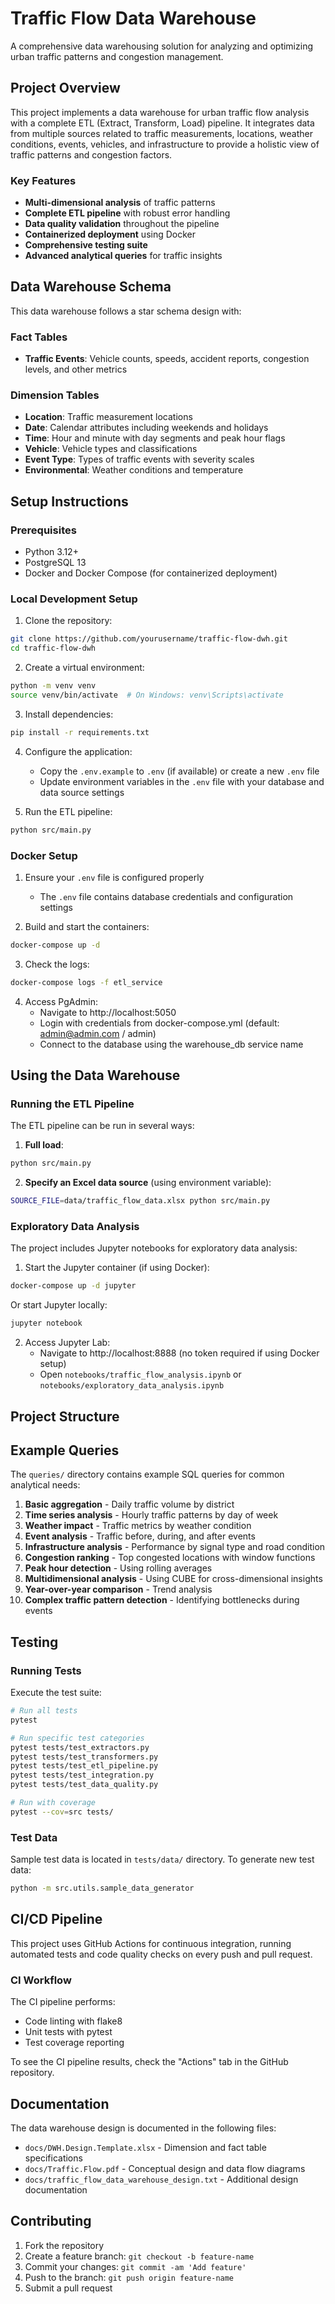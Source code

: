 # Traffic Flow Data Warehouse

A comprehensive data warehousing solution for analyzing and optimizing urban traffic patterns and congestion management.

## Project Overview

This project implements a data warehouse for urban traffic flow analysis with a complete ETL (Extract, Transform, Load) pipeline. It integrates data from multiple sources related to traffic measurements, locations, weather conditions, events, vehicles, and infrastructure to provide a holistic view of traffic patterns and congestion factors.

### Key Features

- **Multi-dimensional analysis** of traffic patterns
- **Complete ETL pipeline** with robust error handling
- **Data quality validation** throughout the pipeline
- **Containerized deployment** using Docker
- **Comprehensive testing suite**
- **Advanced analytical queries** for traffic insights

## Data Warehouse Schema

This data warehouse follows a star schema design with:

### Fact Tables
- **Traffic Events**: Vehicle counts, speeds, accident reports, congestion levels, and other metrics

### Dimension Tables
- **Location**: Traffic measurement locations
- **Date**: Calendar attributes including weekends and holidays
- **Time**: Hour and minute with day segments and peak hour flags
- **Vehicle**: Vehicle types and classifications
- **Event Type**: Types of traffic events with severity scales
- **Environmental**: Weather conditions and temperature

## Setup Instructions

### Prerequisites
- Python 3.12+
- PostgreSQL 13
- Docker and Docker Compose (for containerized deployment)

### Local Development Setup

1. Clone the repository:
```bash
git clone https://github.com/yourusername/traffic-flow-dwh.git
cd traffic-flow-dwh
```

2. Create a virtual environment:
```bash
python -m venv venv
source venv/bin/activate  # On Windows: venv\Scripts\activate
```

3. Install dependencies:
```bash
pip install -r requirements.txt
```

4. Configure the application:
   - Copy the `.env.example` to `.env` (if available) or create a new `.env` file
   - Update environment variables in the `.env` file with your database and data source settings

5. Run the ETL pipeline:
```bash
python src/main.py
```

### Docker Setup

1. Ensure your `.env` file is configured properly
   - The `.env` file contains database credentials and configuration settings

2. Build and start the containers:
```bash
docker-compose up -d
```

3. Check the logs:
```bash
docker-compose logs -f etl_service
```

4. Access PgAdmin:
   - Navigate to http://localhost:5050
   - Login with credentials from docker-compose.yml (default: admin@admin.com / admin)
   - Connect to the database using the warehouse_db service name

## Using the Data Warehouse

### Running the ETL Pipeline

The ETL pipeline can be run in several ways:

1. **Full load**:
```bash
python src/main.py
```

2. **Specify an Excel data source** (using environment variable):
```bash
SOURCE_FILE=data/traffic_flow_data.xlsx python src/main.py
```

### Exploratory Data Analysis

The project includes Jupyter notebooks for exploratory data analysis:

1. Start the Jupyter container (if using Docker):
```bash
docker-compose up -d jupyter
```
   Or start Jupyter locally:
```bash
jupyter notebook
```

2. Access Jupyter Lab:
   - Navigate to http://localhost:8888 (no token required if using Docker setup)
   - Open `notebooks/traffic_flow_analysis.ipynb` or `notebooks/exploratory_data_analysis.ipynb`

## Project Structure

## Example Queries

The `queries/` directory contains example SQL queries for common analytical needs:

1. **Basic aggregation** - Daily traffic volume by district
2. **Time series analysis** - Hourly traffic patterns by day of week
3. **Weather impact** - Traffic metrics by weather condition
4. **Event analysis** - Traffic before, during, and after events
5. **Infrastructure analysis** - Performance by signal type and road condition
6. **Congestion ranking** - Top congested locations with window functions
7. **Peak hour detection** - Using rolling averages
8. **Multidimensional analysis** - Using CUBE for cross-dimensional insights
9. **Year-over-year comparison** - Trend analysis
10. **Complex traffic pattern detection** - Identifying bottlenecks during events

## Testing

### Running Tests

Execute the test suite:

```bash
# Run all tests
pytest

# Run specific test categories
pytest tests/test_extractors.py
pytest tests/test_transformers.py
pytest tests/test_etl_pipeline.py
pytest tests/test_integration.py
pytest tests/test_data_quality.py

# Run with coverage
pytest --cov=src tests/
```

### Test Data

Sample test data is located in `tests/data/` directory. To generate new test data:

```bash
python -m src.utils.sample_data_generator
```

## CI/CD Pipeline

This project uses GitHub Actions for continuous integration, running automated tests and code quality checks on every push and pull request.

### CI Workflow

The CI pipeline performs:
- Code linting with flake8
- Unit tests with pytest
- Test coverage reporting

To see the CI pipeline results, check the "Actions" tab in the GitHub repository.

## Documentation

The data warehouse design is documented in the following files:

- `docs/DWH.Design.Template.xlsx` - Dimension and fact table specifications
- `docs/Traffic.Flow.pdf` - Conceptual design and data flow diagrams
- `docs/traffic_flow_data_warehouse_design.txt` - Additional design documentation

## Contributing

1. Fork the repository
2. Create a feature branch: `git checkout -b feature-name`
3. Commit your changes: `git commit -am 'Add feature'`
4. Push to the branch: `git push origin feature-name`
5. Submit a pull request
